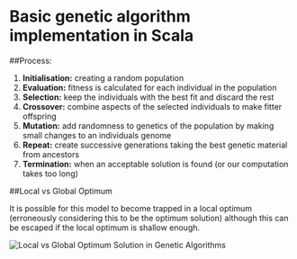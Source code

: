 # Basic genetic algorithm implementation in Scala

##Process:

1. **Initialisation:** creating a random population
2. **Evaluation:** fitness is calculated for each individual in the population
3. **Selection:** keep the individuals with the best fit and discard the rest
4. **Crossover:** combine aspects of the selected individuals to make fitter offspring
5. **Mutation:** add randomness to genetics of the population by making small changes to an individuals genome
6. **Repeat:** create successive generations taking the best genetic material from ancestors
7. **Termination:** when an acceptable solution is found (or our computation takes too long)

##Local vs Global Optimum

It is possible for this model to become trapped in a local optimum (erroneously considering this to be the optimum solution) although this can be escaped if the local optimum is shallow enough.

![Local vs Global Optimum Solution in Genetic Algorithms](https://www.evernote.com/shard/s316/sh/0f88f651-5397-4637-963a-74cd207bc983/841789b23de4f449/res/8f55cf59-5434-4fca-ba86-9107dc027835/Screen%20Shot%202015-06-26%20at%2014.25.37.png?resizeSmall&width=832)
